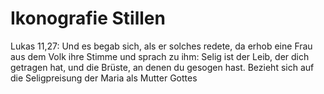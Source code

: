 # Ikonografie Stillen

Lukas 11,27: Und es begab sich, als er solches redete, da erhob eine Frau aus
dem Volk ihre Stimme und sprach zu ihm: Selig ist der Leib, der dich getragen
hat, und die Brüste, an denen du gesogen hast. Bezieht sich auf die
Seligpreisung der Maria als Mutter Gottes
